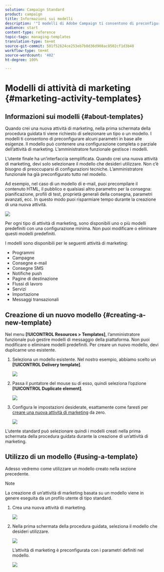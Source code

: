 ```yaml
---
solution: Campaign Standard
product: campaign
title: Informazioni sui modelli
description: '"I modelli di Adobe Campaign ti consentono di preconfigurare i parametri in base alle esigenze: i modelli possono contenere una configurazione completa o parziale dell’attività di marketing, per semplificare l’utilizzo di Adobe Campaign per gli utenti finali non tecnici".'
audience: start
content-type: reference
topic-tags: managing-templates
translation-type: tm+mt
source-git-commit: 501f52624ce253eb7b0d36d908ac8502cf1d3b48
workflow-type: tm+mt
source-wordcount: '402'
ht-degree: 100%

---
```



# Modelli di attività di marketing {#marketing-activity-templates}

## Informazioni sui modelli {#about-templates}

Quando crei una nuova attività di marketing, nella prima schermata della procedura guidata ti viene richiesto di selezionare un tipo o un modello. I modelli ti consentono di preconfigurare alcuni parametri in base alle esigenze. Il modello può contenere una configurazione completa o parziale dell’attività di marketing. L’amministratore funzionale gestisce i modelli.

L’utente finale ha un’interfaccia semplificata. Quando crei una nuova attività di marketing, devi solo selezionare il modello che desideri utilizzare. Non c’è bisogno di preoccuparsi di configurazioni tecniche. L’amministratore funzionale ha già preconfigurato tutto nel modello.

Ad esempio, nel caso di un modello di e-mail, puoi precompilare il contenuto HTML, il pubblico e qualsiasi altro parametro per la consegna: pianificazione, profili di test, proprietà generali della consegna, parametri avanzati, ecc. In questo modo puoi risparmiare tempo durante la creazione di una nuova attività.

![](assets/template_1.png)

Per ogni tipo di attività di marketing, sono disponibili uno o più modelli predefiniti con una configurazione minima. Non puoi modificare o eliminare questi modelli predefiniti.

I modelli sono disponibili per le seguenti attività di marketing:

* Programmi
* Campagne
* Consegne e-mail
* Consegne SMS
* Notifiche push
* Pagine di destinazione
* Flussi di lavoro
* Servizi
* Importazione
* Messaggi transazionali

## Creazione di un nuovo modello {#creating-a-new-template}

Nel menu **[!UICONTROL Resources > Templates]**, l’amministratore funzionale può gestire modelli di messaggio della piattaforma. Non puoi modificare o eliminare modelli predefiniti. Per creare un nuovo modello, devi duplicarne uno esistente.

1. Seleziona un modello esistente. Nel nostro esempio, abbiamo scelto un **[!UICONTROL Delivery template]**.

   ![](assets/template_2.png)

1. Passa il puntatore del mouse su di esso, quindi seleziona l’opzione **[!UICONTROL Duplicate element]**.

   ![](assets/template_3.png)

1. Configura le impostazioni desiderate, esattamente come faresti per [creare una nuova attività di marketing](../../start/using/marketing-activities.md#creating-a-marketing-activity) da zero.

   ![](assets/template_4.png)

L’utente standard può selezionare quindi i modelli creati nella prima schermata della procedura guidata durante la creazione di un’attività di marketing.

## Utilizzo di un modello {#using-a-template}

Adesso vedremo come utilizzare un modello creato nella sezione precedente.

>[!NOTE]
>
>La creazione di un’attività di marketing basata su un modello viene in genere eseguita da un profilo utente di tipo standard.

1. Crea una nuova attività di marketing.

   ![](assets/template_5.png)

1. Nella prima schermata della procedura guidata, seleziona il modello che desideri utilizzare.

   ![](assets/template_6.png)

   L’attività di marketing è preconfigurata con i parametri definiti nel modello.

   ![](assets/template_7.png)
